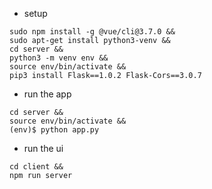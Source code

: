 - setup
```
sudo npm install -g @vue/cli@3.7.0 &&
sudo apt-get install python3-venv &&
cd server &&
python3 -m venv env &&
source env/bin/activate &&
pip3 install Flask==1.0.2 Flask-Cors==3.0.7
```

- run the app
```
cd server &&
source env/bin/activate &&
(env)$ python app.py
```

- run the ui
```
cd client &&
npm run server
```
